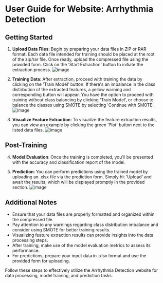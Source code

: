 # User Guide for Website: Arrhythmia Detection

## Getting Started

1. **Upload Data Files**: Begin by preparing your data files in ZIP or RAR format. Each data file intended for training should be placed at the root of the zip/rar file. Once ready, upload the compressed file using the provided form. Click on the 'Start Extraction' button to initiate the extraction process.
![image](https://github.com/GianEgaa/Arrhythmia-Detection/assets/90212308/166e9477-422e-46c7-845b-dfc333d1f7dd)

2. **Training Data**: After extraction, proceed with training the data by clicking on the 'Train Model' button. If there's an imbalance in the class distribution of the extracted features, a yellow warning and corresponding button will appear. You have the option to proceed with training without class balancing by clicking 'Train Model', or choose to balance the classes using SMOTE by selecting 'Continue with SMOTE'.
![image](https://github.com/GianEgaa/Arrhythmia-Detection/assets/90212308/c45e17fe-d3f7-4c84-a5f2-101f6d983e83)

3. **Visualize Feature Extraction**: To visualize the feature extraction results, you can view an example by clicking the green 'Plot' button next to the listed data files.
![image](https://github.com/GianEgaa/Arrhythmia-Detection/assets/90212308/059241b8-d003-44ad-a567-e6b5f9eeca2f)

## Post-Training

4. **Model Evaluation**: Once the training is completed, you'll be presented with the accuracy and classification report of the model.

5. **Prediction**: You can perform predictions using the trained model by uploading an .xlsx file via the prediction form. Simply hit 'Upload' and await the results, which will be displayed promptly in the provided section.
![image](https://github.com/GianEgaa/Arrhythmia-Detection/assets/90212308/c7436d36-1c4e-450f-a7c2-b93878dc949a)

## Additional Notes

- Ensure that your data files are properly formatted and organized within the compressed file.
- Pay attention to any warnings regarding class distribution imbalance and consider using SMOTE for better training results.
- Visualizing feature extraction results can provide insights into the data processing steps.
- After training, make use of the model evaluation metrics to assess its performance.
- For predictions, prepare your input data in .xlsx format and use the provided form for uploading.

Follow these steps to effectively utilize the Arrhythmia Detection website for data processing, model training, and prediction tasks.
